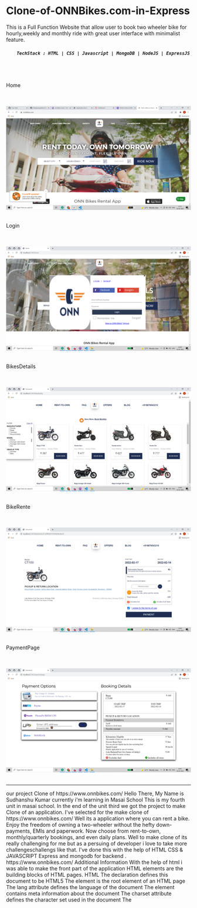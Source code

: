 # Clone-of-ONNBikes.com-in-Express
<div>
<p>
        This is a Full Function Website that allow user to book two wheeler bike for hourly,weekly and monthly ride with great user interface with minimalist feature.  
</p>
<h5>

        TechStack : HTML | CSS | Javascript | MongoDB | NodeJS | ExpressJS
</h5>

<br/>
<br/>
<p>Home</p>
<br/>
<br/>
<img src="https://github.com/Dilipkumarjakhar/Clone-of-ONNBikes.com-in-Express/blob/main/public/images/Screenshot%20(1240).png" alt="" ></img>

<br/>
<br/>


<p>Login</p> 
<br/>
<br/>
<img src="https://github.com/Dilipkumarjakhar/Clone-of-ONNBikes.com-in-Express/blob/main/public/images/Login.png" alt="" ></img>


<br/>
<br/>
<p>BikesDetails</p> 
<br/>
<br/>
<img src="https://github.com/Dilipkumarjakhar/Clone-of-ONNBikes.com-in-Express/blob/main/public/images/Bike.png" alt="" ></img>


<br/>
<br/>
<p>BikeRente</p>
<br/>
<br/>
<img src="https://github.com/Dilipkumarjakhar/Clone-of-ONNBikes.com-in-Express/blob/main/public/images/BikeRent%20(2).png" alt="" ></img>


<br/>
<br/>
<p>PaymentPage</p>  
<br/>
<br/>
<img src="https://github.com/Dilipkumarjakhar/Clone-of-ONNBikes.com-in-Express/blob/main/public/images/PaymentPage.png" alt="" ></img>



<br/>
<br/>
<hr/>
our project Clone of https://www.onnbikes.com/ Hello There, My Name is Sudhanshu Kumar currently i'm learning in Masai School This is my fourth unit in masai school. In the end of the unit third we got the project to make Clone of an application. I've selected for the make clone of https://www.onnbikes.com/ Well its a application where you can rent a bike. Enjoy the freedom of owning a two-wheeler without the hefty down-payments, EMIs and paperwork. Now choose from rent-to-own, monthly/quarterly bookings, and even daily plans. Well to make clone of its really challenging for me but as a persuing of developer i love to take more challengeschallengs like that. I've done this with the help of HTML CSS & JAVASCRIPT Express and mongodb for backend . https://www.onnbikes.com/ Additional Information With the help of html i was able to make the front part of the application HTML elements are the building blocks of HTML pages. HTML The declaration defines this document to be HTML5 The element is the root element of an HTML page The lang attribute defines the language of the document The element contains meta information about the document The charset attribute defines the character set used in the document The <title> element specifies a title for the document The element contains the visible page content The element defines a large heading The element defines a paragraph CSS Syntax A CSS rule consists of a selector and a declaration block: The selector points to the HTML element to style (h1). The declaration block (in curly braces) contains one or more declarations separated by semicolons. Each declaration includes a CSS property name and a value, separated by a colon. External Style Sheet A CSS style sheet can be stored in an external file JAVASCRIPTS VARIABLE JavaScript variables are containers for storing data values. What can JavaScript Do? JavaScript Can Change HTML Content JavaScript Can Change HTML Attribute Values JavaScript Can Change HTML Styles (CSS) JavaScript Can Hide HTML Elements JavaScript Can Show HTML Elements The HTML DOM (Document Object Model) When a web page is loaded, the browser creates a Document Object Model of the page. The HTML DOM model is constructed as a tree of Objects: Finding HTML Elements When you want to access HTML elements with JavaScript, you have to find the elements first. There are a couple of ways to do this: Finding HTML elements by id Finding HTML elements by tag name Finding HTML elements by class name Finding HTML elements by CSS selectors Finding HTML elements by HTML object collections ONN-Bikes Rent a Bike or Scooty with Most Flexible Daily, Weekly & Monthly Bike Rental Plans @ Most Affordable Price. Free Helmet & Easy Booking. Join our 100,000+ Happy Bike Riders Family Now. Rent a Bike or Scooty with Most Flexible Daily, Weekly & Monthly Bike Rental Plans @ Most Affordable Price. Free Helmet & Easy Booking. Join our 100,000+ Happy Bike Riders Family Now.
